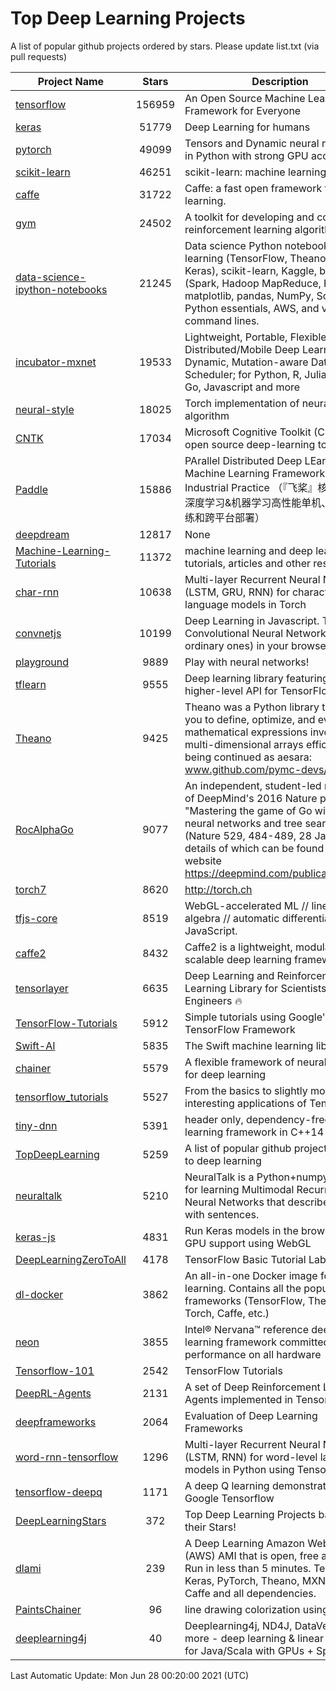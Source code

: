 # Top Deep Learning Projects
A list of popular github projects ordered by stars.
Please update list.txt (via pull requests)

|Project Name| Stars | Description |
| ---------- |:-----:| ----------- |
| [tensorflow](https://github.com/tensorflow/tensorflow) | 156959 | An Open Source Machine Learning Framework for Everyone |
| [keras](https://github.com/keras-team/keras) | 51779 | Deep Learning for humans |
| [pytorch](https://github.com/pytorch/pytorch) | 49099 | Tensors and Dynamic neural networks in Python with strong GPU acceleration |
| [scikit-learn](https://github.com/scikit-learn/scikit-learn) | 46251 | scikit-learn: machine learning in Python |
| [caffe](https://github.com/BVLC/caffe) | 31722 | Caffe: a fast open framework for deep learning. |
| [gym](https://github.com/openai/gym) | 24502 | A toolkit for developing and comparing reinforcement learning algorithms. |
| [data-science-ipython-notebooks](https://github.com/donnemartin/data-science-ipython-notebooks) | 21245 | Data science Python notebooks: Deep learning (TensorFlow, Theano, Caffe, Keras), scikit-learn, Kaggle, big data (Spark, Hadoop MapReduce, HDFS), matplotlib, pandas, NumPy, SciPy, Python essentials, AWS, and various command lines. |
| [incubator-mxnet](https://github.com/apache/incubator-mxnet) | 19533 | Lightweight, Portable, Flexible Distributed/Mobile Deep Learning with Dynamic, Mutation-aware Dataflow Dep Scheduler; for Python, R, Julia, Scala, Go, Javascript and more |
| [neural-style](https://github.com/jcjohnson/neural-style) | 18025 | Torch implementation of neural style algorithm |
| [CNTK](https://github.com/microsoft/CNTK) | 17034 | Microsoft Cognitive Toolkit (CNTK), an open source deep-learning toolkit |
| [Paddle](https://github.com/PaddlePaddle/Paddle) | 15886 | PArallel Distributed Deep LEarning: Machine Learning Framework from Industrial Practice （『飞桨』核心框架，深度学习&机器学习高性能单机、分布式训练和跨平台部署） |
| [deepdream](https://github.com/google/deepdream) | 12817 | None |
| [Machine-Learning-Tutorials](https://github.com/ujjwalkarn/Machine-Learning-Tutorials) | 11372 | machine learning and deep learning tutorials, articles and other resources  |
| [char-rnn](https://github.com/karpathy/char-rnn) | 10638 | Multi-layer Recurrent Neural Networks (LSTM, GRU, RNN) for character-level language models in Torch |
| [convnetjs](https://github.com/karpathy/convnetjs) | 10199 | Deep Learning in Javascript. Train Convolutional Neural Networks (or ordinary ones) in your browser. |
| [playground](https://github.com/tensorflow/playground) | 9889 | Play with neural networks! |
| [tflearn](https://github.com/tflearn/tflearn) | 9555 | Deep learning library featuring a higher-level API for TensorFlow. |
| [Theano](https://github.com/Theano/Theano) | 9425 | Theano was a Python library that allows you to define, optimize, and evaluate mathematical expressions involving multi-dimensional arrays efficiently. It is being continued as aesara: www.github.com/pymc-devs/aesara |
| [RocAlphaGo](https://github.com/Rochester-NRT/RocAlphaGo) | 9077 | An independent, student-led replication of DeepMind's 2016 Nature publication, "Mastering the game of Go with deep neural networks and tree search" (Nature 529, 484-489, 28 Jan 2016), details of which can be found on their website https://deepmind.com/publications.html. |
| [torch7](https://github.com/torch/torch7) | 8620 | http://torch.ch |
| [tfjs-core](https://github.com/tensorflow/tfjs-core) | 8519 | WebGL-accelerated ML // linear algebra // automatic differentiation for JavaScript. |
| [caffe2](https://github.com/facebookarchive/caffe2) | 8432 | Caffe2 is a lightweight, modular, and scalable deep learning framework. |
| [tensorlayer](https://github.com/tensorlayer/tensorlayer) | 6635 | Deep Learning and Reinforcement Learning Library for Scientists and Engineers 🔥 |
| [TensorFlow-Tutorials](https://github.com/nlintz/TensorFlow-Tutorials) | 5912 | Simple tutorials using Google's TensorFlow Framework |
| [Swift-AI](https://github.com/Swift-AI/Swift-AI) | 5835 | The Swift machine learning library. |
| [chainer](https://github.com/chainer/chainer) | 5579 | A flexible framework of neural networks for deep learning |
| [tensorflow_tutorials](https://github.com/pkmital/tensorflow_tutorials) | 5527 | From the basics to slightly more interesting applications of Tensorflow |
| [tiny-dnn](https://github.com/tiny-dnn/tiny-dnn) | 5391 | header only, dependency-free deep learning framework in C++14 |
| [TopDeepLearning](https://github.com/aymericdamien/TopDeepLearning) | 5259 | A list of popular github projects related to deep learning |
| [neuraltalk](https://github.com/karpathy/neuraltalk) | 5210 | NeuralTalk is a Python+numpy project for learning Multimodal Recurrent Neural Networks that describe images with sentences. |
| [keras-js](https://github.com/transcranial/keras-js) | 4831 | Run Keras models in the browser, with GPU support using WebGL |
| [DeepLearningZeroToAll](https://github.com/hunkim/DeepLearningZeroToAll) | 4178 | TensorFlow Basic Tutorial Labs |
| [dl-docker](https://github.com/floydhub/dl-docker) | 3862 | An all-in-one Docker image for deep learning. Contains all the popular DL frameworks (TensorFlow, Theano, Torch, Caffe, etc.) |
| [neon](https://github.com/NervanaSystems/neon) | 3855 | Intel® Nervana™ reference deep learning framework committed to best performance on all hardware |
| [Tensorflow-101](https://github.com/sjchoi86/Tensorflow-101) | 2542 | TensorFlow Tutorials |
| [DeepRL-Agents](https://github.com/awjuliani/DeepRL-Agents) | 2131 | A set of Deep Reinforcement Learning Agents implemented in Tensorflow. |
| [deepframeworks](https://github.com/zer0n/deepframeworks) | 2064 | Evaluation of Deep Learning Frameworks |
| [word-rnn-tensorflow](https://github.com/hunkim/word-rnn-tensorflow) | 1296 | Multi-layer Recurrent Neural Networks (LSTM, RNN) for word-level language models in Python using TensorFlow. |
| [tensorflow-deepq](https://github.com/siemanko/tensorflow-deepq) | 1171 | A deep Q learning demonstration using Google Tensorflow |
| [DeepLearningStars](https://github.com/hunkim/DeepLearningStars) | 372 | Top Deep Learning Projects based on their Stars! |
| [dlami](https://github.com/ritchieng/dlami) | 239 | A Deep Learning Amazon Web Service (AWS) AMI that is open, free and works. Run in less than 5 minutes. TensorFlow, Keras, PyTorch, Theano, MXNet, CNTK, Caffe and all dependencies. |
| [PaintsChainer](https://github.com/taizan/PaintsChainer) | 96 | line drawing colorization using chainer |
| [deeplearning4j](https://github.com/deeplearning4j/deeplearning4j) | 40 | Deeplearning4j, ND4J, DataVec and more - deep learning & linear algebra for Java/Scala with GPUs + Spark |

Last Automatic Update: Mon Jun 28 00:20:00 2021 (UTC)
